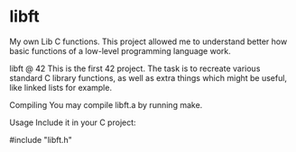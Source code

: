 # libft
My own Lib C functions. This project allowed me to understand better how basic functions of a low-level programming language work. 

libft @ 42
This is the first 42 project. The task is to recreate various standard C library functions, as well as extra things which might be useful, like linked lists for example.

Compiling
You may compile libft.a by running make.

Usage
Include it in your C project:

#include "libft.h"
